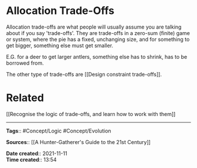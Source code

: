 # Allocation Trade-Offs
Allocation trade-offs are what people will usually assume you are talking about if you say 'trade-offs'. They are trade-offs in a zero-sum (finite) game or system, where the pie has a fixed, unchanging size, and for something to get bigger, something else must get smaller.

E.G. for a deer to get larger antlers, something else has to shrink, has to be borrowed from. 

The other type of trade-offs are [[Design constraint trade-offs]].

# Related
[[Recognise the logic of trade-offs, and learn how to work with them]]


---
**Tags**:: #Concept/Logic #Concept/Evolution 

**Sources**:: [[A Hunter-Gatherer's Guide to the 21st Century]]

**Date created**:: 2021-11-11  
**Time created**:: 13:54